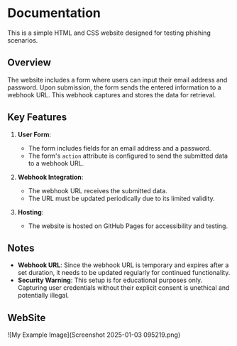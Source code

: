 # Documentation

This is a simple HTML and CSS website designed for testing phishing scenarios. 

## Overview

The website includes a form where users can input their email address and password. Upon submission, the form sends the entered information to a webhook URL. This webhook captures and stores the data for retrieval. 

## Key Features

1. **User Form**: 
   - The form includes fields for an email address and a password.
   - The form's `action` attribute is configured to send the submitted data to a webhook URL.

2. **Webhook Integration**: 
   - The webhook URL receives the submitted data.
   - The URL must be updated periodically due to its limited validity.

3. **Hosting**: 
   - The website is hosted on GitHub Pages for accessibility and testing.

## Notes

- **Webhook URL**: Since the webhook URL is temporary and expires after a set duration, it needs to be updated regularly for continued functionality.
- **Security Warning**: This setup is for educational purposes only. Capturing user credentials without their explicit consent is unethical and potentially illegal.

## WebSite 
![My Example Image](Screenshot 2025-01-03 095219.png)
